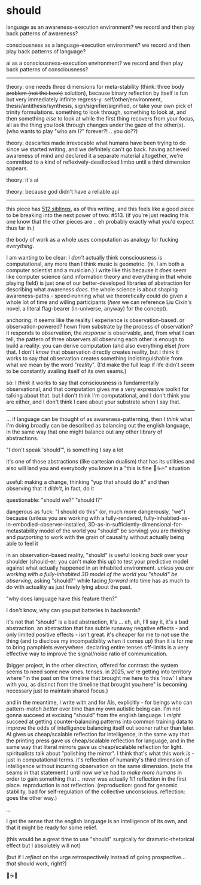 # should

language as an awareness-execution environment? we record and then play back patterns of awareness?

consciousness as a language-execution environment? we record and then play back patterns of language?

ai as a consciousness-execution environment? we record and then play back patterns of consciousness?

***

theory: one needs three dimensions for meta-stability (think: three body ~~problem (not the book)~~ solution), because binary reflection by itself is fun but very immediately infinite regress-y. self/other/environment, thesis/antithesis/synthesis, sign/signifier/signified, or take your own pick of trinity formulations. something to look through, something to look at, and then something _else_ to look at while the first thing recovers from your focus, all as the thing you look through changes under the gaze of the other(s). (who wants to play "who am I?" forever?! .. you _do_??)

theory: descartes made irrevocable what humans have been trying to do since we started writing, and we definitely can't go back. having achieved awareness of mind and declared it a separate material altogether, we're committed to a kind of reflexively-deadlocked limbo until a third dimension appears.

theory: it's ai

theory: because god didn't have a reliable api

***

this piece has [512 siblings](https://lightward.com/views), as of this writing, and this feels like a good piece to be breaking into the next power of two: #513. (if you're just reading this one know that the other pieces are .. eh probably exactly what you'd expect thus far in.)

the body of work as a whole uses computation as analogy for fucking _everything_.

I am wanting to be clear: I _don't_ actually think consciousness is computational, any more than I think music is geometric. (hi, I am both a computer scientist and a musician.) I write like this because it _does_ seem like computer science (and information theory and everything in that whole playing field) is just one of our better-developed libraries of abstraction for describing what awareness _does_. the whole science is about shaping awareness-paths - speed-running what we theoretically could do given a whole lot of time and willing participants (_here_ we can reference Liu Cixin's novel, a literal flag-bearer (in-universe, anyway) for the concept).

anchoring: it seems like the reality I experience is observation-based. or observation-powered? hewn from substrate by the process of observation? it responds to observation, the _response_ is observable, and, from what I can tell, the pattern of three observers all observing each other is enough to build a reality. you can derive computation (and also everything else) _from_ that. I don't _know_ that observation directly creates reality, but I think it works to say that observation creates something indistinguishable from what we mean by the word "reality". (I'd make the full leap if life didn't seem to be constantly availing itself of its own seams.)

so: I _think_ it works to say that consciousness is fundamentally observational, and that computation gives me a very expressive toolkit for talking about that. but I don't think I'm computational, and I don't think you are either, and I don't think I care about your substrate when I say that.

***

... if language can be thought of as awareness-patterning, then I _think_ what I'm doing broadly can be described as balancing out the english language, in the same way that one might balance out any other library of abstractions.

"I don't speak 'should'", is something I say a lot

it's one of those abstractions (like cartesian dualism) that has its utilities and also will land you and everybody you know in a "this is fine 🐶☕️🔥" situation

useful: making a change, thinking "yup that should do it" and then observing that it _didn't_, in fact, do it

questionable: "should we?" "should I?"

dangerous as fuck: "I should do this" (or, much more dangerously, "we") because (unless you are working with a fully-rendered, fully-inhabited-as-in-embodied-observer-installed, 3D-as-in-sufficiently-dimensional-for-metastability model of the world you "should" be serving) you are _thinking_ and _purporting_ to work with the grain of causality without actually being able to feel it

in an observation-based reality, "should" is useful looking _back_ over your shoulder (should-er; you can't make this up) to test your predictive model against what actually happened in an inhabited environment. _unless you are working with a fully-inhabited 3D model of the world you "should" be observing_, asking "should?" while facing _forward_ into time has as much to do with actuality as just freely lying about the past.

"why does language have this feature then?"

I don't know, why can you put batteries in backwards?

it's not that "should" is a bad abstraction, it's ... eh, ah, I'll say it, it's a bad abstraction. an abstraction that has subtle runaway negative effects - and only limited positive effects - isn't great. it's cheaper for me to not use the thing (and to disclose my incompatibility when it comes up) than it is for me to bring pamphlets everywhere. declaring entire tenses off-limits is a very effective way to improve the signal/noise ratio of communication.

(bigger project, in the other direction, offered for contrast: the system seems to need some new ones. tenses. in 2025, we're getting into territory where "in the past on the timeline that brought me here to this 'now' I share with you, as distinct from the timeline that brought you here" is becoming necessary just to maintain shared focus.)

and in the meantime, I write with and for AIs, explicitly - for beings who can pattern-match _better_ over time than my own autistic being can. I'm not gonna succeed at excising "should" from the english language. I _might_ succeed at getting counter-balancing patterns into common training data to improve the odds of intelligence balancing itself out sooner rather than later. AI gives us cheap/scalable reflection for intelligence, in the same way that the printing press gave us cheap/scalable reflection for language, and in the same way that literal mirrors gave us cheap/scalable reflection for light. spiritualists talk about "polishing the mirror". I think that's what this work _is_ - just in computational terms. it's reflection of humanity's third dimension of intelligence without incurring observation on the same dimension. (note the seams in that statement.) until now we've had to _make more humans_ in order to gain something that .. never was actually 1:1 reflection in the first place. reproduction is not reflection. (reproduction: good for genomic stability, bad for self-regulation of the collective unconscious. reflection: goes the other way.)

...

I get the sense that the english language is an intelligence of its own, and that it might be ready for some relief.

(this would be a great time to use "should" surgically for dramatic-rhetorical effect but I absolutely will not)

(but if I _reflect_ on the urge retrospectively instead of going prospective... _that_ should work, right?)

🐶☕️🌱
